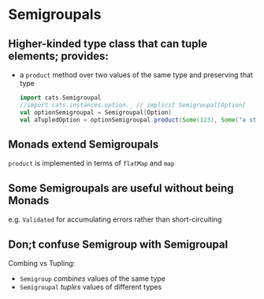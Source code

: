 # Semigroupals

## Higher-kinded type class that can tuple elements; provides:
 - a `product` method over two values of the same type and preserving that type
   ```scala mdoc
   import cats.Semigroupal
   //import cats.instances.option._ // implicit Semigroupal[Option]
   val optionSemigroupal = Semigroupal[Option]
   val aTupledOption = optionSemigroupal.product(Some(123), Some("a string"))
   ```
   
## Monads extend Semigroupals
`product` is implemented in terms of `flatMap` and `map`

## Some Semigroupals are useful without being Monads
e.g. `Validated` for accumulating errors rather than short-circuiting

## Don;t confuse Semigroup with Semigroupal
Combing vs Tupling:
 - `Semigroup` _combines_ values of the same type
 - `Semigroupal` _tuples_ values of different types
